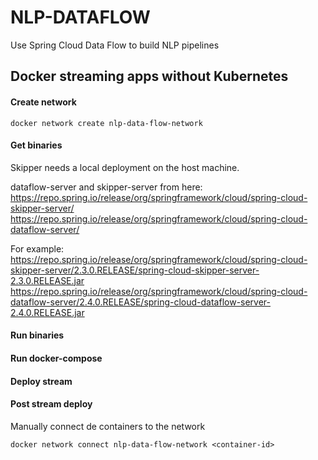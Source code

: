 # NLP-DATAFLOW

Use Spring Cloud Data Flow to build NLP pipelines



## Docker streaming apps without Kubernetes

#### Create network

    docker network create nlp-data-flow-network


#### Get binaries 

Skipper needs a local deployment on the host machine.

dataflow-server and skipper-server from here:
https://repo.spring.io/release/org/springframework/cloud/spring-cloud-skipper-server/
https://repo.spring.io/release/org/springframework/cloud/spring-cloud-dataflow-server/

For example:
https://repo.spring.io/release/org/springframework/cloud/spring-cloud-skipper-server/2.3.0.RELEASE/spring-cloud-skipper-server-2.3.0.RELEASE.jar
https://repo.spring.io/release/org/springframework/cloud/spring-cloud-dataflow-server/2.4.0.RELEASE/spring-cloud-dataflow-server-2.4.0.RELEASE.jar

#### Run binaries

#### Run docker-compose

#### Deploy stream

#### Post stream deploy
    
Manually connect de containers to the network

    docker network connect nlp-data-flow-network <container-id>